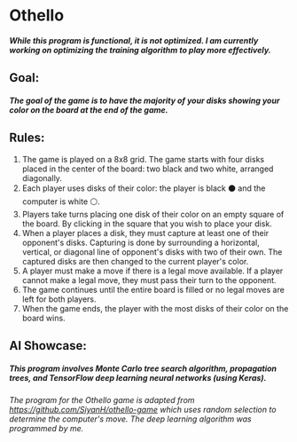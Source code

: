 ﻿# Othello

##### While this program is functional, it is not optimized. I am currently working on optimizing the training algorithm to play more effectively. 

## Goal:
##### The goal of the game is to have the majority of your disks showing your color on the board at the end of the game.

## Rules:
1. The game is played on a 8x8 grid. The game starts with four disks placed in the center of the board: two black and two white, arranged diagonally.
2. Each player uses disks of their color: the player is black ⚫ and the computer is white ⚪.
3. Players take turns placing one disk of their color on an empty square of the board. By clicking in the square that you wish to place your disk. 
4. When a player places a disk, they must capture at least one of their opponent's disks. Capturing is done by surrounding a horizontal, vertical, or diagonal line of opponent's disks with two of their own. The captured disks are then changed to the current player's color.
5. A player must make a move if there is a legal move available. If a player cannot make a legal move, they must pass their turn to the opponent.
6. The game continues until the entire board is filled or no legal moves are left for both players.
7. When the game ends, the player with the most disks of their color on the board wins.

## AI Showcase:
##### This program involves Monte Carlo tree search algorithm, propagation trees, and TensorFlow deep learning neural networks (using Keras). 

###### The program for the Othello game is adapted from <https://github.com/SiyanH/othello-game> which uses random selection to determine the computer's move. The deep learning algorithm was programmed by me. 